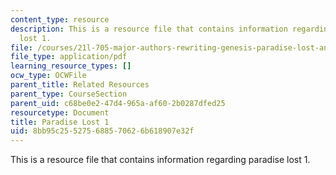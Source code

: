 ```yaml
---
content_type: resource
description: This is a resource file that contains information regarding paradise
  lost 1.
file: /courses/21l-705-major-authors-rewriting-genesis-paradise-lost-and-twentieth-century-fantasy-spring-2009/8bb95c255275688570626b618907e32f_MIT21L_705S09_early_1667a.pdf
file_type: application/pdf
learning_resource_types: []
ocw_type: OCWFile
parent_title: Related Resources
parent_type: CourseSection
parent_uid: c68be0e2-47d4-965a-af60-2b0287dfed25
resourcetype: Document
title: Paradise Lost 1
uid: 8bb95c25-5275-6885-7062-6b618907e32f
---
```

This is a resource file that contains information regarding paradise lost 1.

